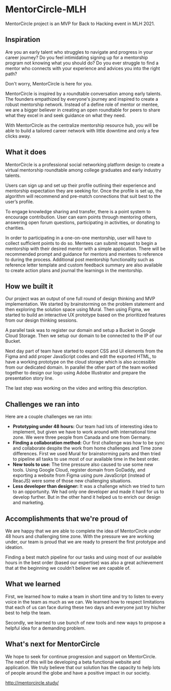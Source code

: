 # MentorCircle-MLH
MentorCircle project is an MVP for Back to Hacking event in MLH 2021.

## Inspiration
Are you an early talent who struggles to navigate and progress in your career journey? 
Do you feel intimidating signing up for a mentorship program not knowing what you should do? 
Do you ever struggle to find a mentor who connects with your experience and advices you into the right path? 

Don't worry, MentorCircle is here for you. 

MentorCircle is inspired by a roundtable conversation among early talents. The founders empathized by everyone's journey and inspired to create a robust mentorship network. Instead of a define role of mentor or mentee, we are a bigger believer in creating an open roundtable for peers to share what they excel in and seek guidance on what they need. 

With MentorCircle as the centralize mentorship resource hub, you will be able to build a tailored career network with little downtime and only a few clicks away.

## What it does

MentorCircle is a professional social networking platform design to create a virtual mentorship roundtable among college graduates and early industry talents. 

Users can sign up and set up their profile outlining their experience and mentorship expectation they are seeking for. Once the profile is set up, the algorithm will recommend and pre-match connections that suit best to the user’s profile. 

To engage knowledge sharing and transfer, there is a point system to encourage contribution. User can earn points through mentoring others, answering open forum questions, participating in activities, or donating to charities. 

In order to participating in a one-on-one mentorship, user will have to collect sufficient points to do so. Mentees can submit request to begin a mentorship with their desired mentor with a simple application. There will be recommended prompt and guidance for mentors and mentees to reference to during the process. Additional post mentorship functionality such as reference letter template and custom feedback summary are also available to create action plans and journal the learnings in the mentorship. 

## How we built it
Our project was an output of one full round of design thinking and MVP implementation. We started by brainstorming on the problem statement and then exploring the solution space using Mural. Then using Figma, we started to build an interactive UX prototype based on the prioritized features from our design thinking sessions. 

A parallel task was to register our domain and setup a Bucket in Google Cloud Storage. Then we setup our domain to be connected to the IP of our Bucket.

Next day part of team have started to export CSS and UI elements from the Figma and add proper JavaScript codes and edit the exported HTML, to have a working prototype on the cloud storage which is also accessible from our dedicated domain. In parallel the other part of the team worked together to design our logo using Adobe Illustrator and prepare the presentation story line.

The last step was working on the video and writing this description.

## Challenges we ran into
Here are a couple challenges we ran into:

<ul>
  <li> <b>Prototyping under 48 hours:</b> Our team had lots of interesting idea to implement, but given we have to work around with international time zone. We were three people from Canada and one from Germany. </li>
  <li><b>Finding a collaboration method:</b> Our first challenge was how to be sync and collaborate despite the work from home challenges and Time zone differences. First we used Mural for brainstorming parts and then tried to pipeline all tasks to use most of our available time in the best order.</li>
  <li> <b>New tools to use:</b> The time pressure also caused to use some new tools. Using Google Cloud, register domain from GoDaddy, and exporting a website from Figma using pure JavaScript (instead of ReacJS) were some of those new challenging situations.</li>
  <li><b>Less developer than designer:</b> It was a challenge which we tried to turn to an opportunity. We had only one developer and made it hard for us to develop further. But in the other hand it helped us to enrich our design and marketing.</li>
</ul>

## Accomplishments that we're proud of
We are happy that we are able to complete the idea of MentorCircle under 48 hours and challenging time zone. With the pressure we are working under, our team is proud that we are ready to present the first prototype and ideation. 

Finding a best match pipeline for our tasks and using most of our available hours in the best order (based our expertise) was also a great achievement that at the beginning we couldn’t believe we are capable of.

## What we learned
First, we learned how to make a team in short time and try to listen to every voice in the team as much as we can. We learned how to respect limitations that each of us can face during these two days and everyone just try his/her best to help the team.

Secondly, we learned to use bunch of new tools and new ways to propose a helpful idea for a demanding problem.

## What's next for MentorCircle
We hope to seek for continue progression and support on MentorCircle. The next of this will be developing a beta functional website and application. We truly believe that our solution has the capacity to help lots of people around the globe and have a positive impact in our society.


http://mentorcircle.study/
